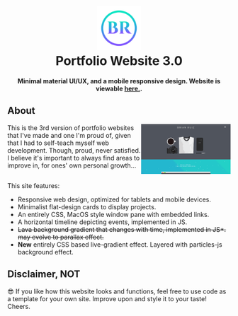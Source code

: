 <h1 align="center">
    <img alt="logo" title="br logo" src="https://github.com/BrianRuizy/portfolio-website-3.0/blob/master/Misc/BR%20logo%20gradient2.png" width="100"> </br>
    Portfolio Website 3.0
</h1>

<h4 align="center">
Minimal material UI/UX, and a mobile responsive design. Website is viewable <a href="https://www.brianruizy.com" target="_blank">here.</a>.
</h4>

## About 
<img align="right" src="https://github.com/BrianRuizy/portfolio-website-3.0/blob/master/brianruizy-portfolio-website-3.0.gif" width="40%">
</img>
This is the 3rd version of portfolio websites that I've made and one I'm proud of, given that I had to self-teach myself web development. Though, proud, never satisfied. I believe it's important to always find areas to improve in, for ones' own personal growth...


##

This site features:  
* Responsive web design, optimized for tablets and mobile devices. 
* Minimalist flat-design cards to display projects.
* An entirely CSS, MacOS style window pane with embedded links.
* A horizontal timeline depicting events, implemented in JS.
* <del>Lava background gradient that changes with time, implemented in JS*. may evolve to parallax effect.<del>
* **New** entirely CSS based live-gradient effect. Layered with particles-js background effect.

## Disclaimer, NOT 
😎 If you like how this website looks and functions, feel free to use code as a template for your own site.
Improve upon and style it to your taste! Cheers.
